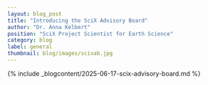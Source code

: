 ```yaml
---
layout: blog_post
title: "Introducing the SciX Advisory Board"
author: "Dr. Anna Kelbert"
position: "SciX Project Scientist for Earth Science"
category: blog
label: general
thumbnail: blog/images/scixab.jpg
---
```


{% include _blogcontent/2025-06-17-scix-advisory-board.md %}
